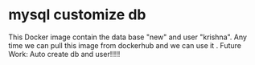 # mysql customize db
This Docker image contain the data base "new" and user "krishna".
Any time we can pull this image from dockerhub and we can use it .
Future Work: Auto create db and user!!!!!

